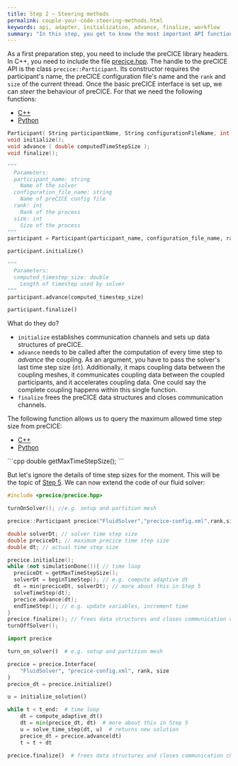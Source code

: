 ```yaml
---
title: Step 2 – Steering methods
permalink: couple-your-code-steering-methods.html
keywords: api, adapter, initialization, advance, finalize, workflow
summary: "In this step, you get to know the most important API functions of preCICE: initialize, advance, and finalize."
---
```



As a first preparation step, you need to include the preCICE library headers. In C++, you need to include the file [precice.hpp](https://github.com/precice/precice/blob/develop/src/precice/precice.hpp).
The handle to the preCICE API is the class `precice::Participant`. Its constructor requires the participant's name, the preCICE configuration file's name and the `rank` and `size` of the current thread. Once the basic preCICE interface is set up, we can _steer_ the behaviour of preCICE. For that we need the following functions:

<ul id="apiTabs" class="nav nav-tabs">
    <li class="active"><a href="#cpp-1" data-toggle="tab">C++</a></li>
    <li><a href="#python-1" data-toggle="tab">Python</a></li>
</ul>
<div class="tab-content">
  <div role="tabpanel" class="tab-pane active" id="cpp-1" markdown="1">

```cpp
Participant( String participantName, String configurationFileName, int rank, int size );
void initialize();
void advance ( double computedTimeStepSize );
void finalize();
```

  </div>
  <div role="tabpanel" class="tab-pane" id="python-1" markdown="1">

```python
"""
  Parameters:
  participant_name: string
    Name of the solver
  configuration_file_name: string
    Name of preCICE config file
  rank: int
    Rank of the process
  size: int
    Size of the process
"""
participant = Participant(participant_name, configuration_file_name, rank, size)

participant.initialize()

"""
  Parameters:
  computed_timestep_size: double
    Length of timestep used by solver
"""
participant.advance(computed_timestep_size)

participant.finalize()

```

  </div>
</div>
What do they do?

* `initialize` establishes communication channels and sets up data structures of preCICE.
* `advance` needs to be called after the computation of every time step to _advance_ the coupling. As an argument, you have to pass the solver's last time step size (`dt`). Additionally, it maps coupling data between the coupling meshes, it communicates coupling data between the coupled participants, and it accelerates coupling data. One could say the complete coupling happens within this single function.
* `finalize` frees the preCICE data structures and closes communication channels.

The following function allows us to query the maximum allowed time step size from preCICE:
<ul id="apiTabs" class="nav nav-tabs">
    <li class="active"><a href="#cpp-2" data-toggle="tab">C++</a></li>
    <li><a href="#python-2" data-toggle="tab">Python</a></li>
</ul>
<div class="tab-content">
  <div role="tabpanel" class="tab-pane active" id="cpp-2" markdown="1">
```cpp
double getMaxTimeStepSize();
```

But let's ignore the details of time step sizes for the moment. This will be the topic of [Step 5](couple-your-code-time-step-sizes.html). We can now extend the code of our fluid solver:

```cpp
#include <precice/precice.hpp>

turnOnSolver(); //e.g. setup and partition mesh

precice::Participant precice("FluidSolver","precice-config.xml",rank,size); // constructor

double solverDt; // solver time step size
double preciceDt; // maximum precice time step size
double dt; // actual time step size

precice.initialize();
while (not simulationDone()){ // time loop
  preciceDt = getMaxTimeStepSize();
  solverDt = beginTimeStep(); // e.g. compute adaptive dt
  dt = min(preciceDt, solverDt); // more about this in Step 5
  solveTimeStep(dt);
  precice.advance(dt);
  endTimeStep(); // e.g. update variables, increment time
}
precice.finalize(); // frees data structures and closes communication channels
turnOffSolver();
```

  </div>
  <div role="tabpanel" class="tab-pane" id="python-2" markdown="1">

```python
import precice

turn_on_solver()  # e.g. setup and partition mesh

precice = precice.Interface(
    "FluidSolver", "precice-config.xml", rank, size
)
precice_dt = precice.initialize()

u = initialize_solution()

while t < t_end:  # time loop
    dt = compute_adaptive_dt()
    dt = min(precice_dt, dt)  # more about this in Step 5
    u = solve_time_step(dt, u)  # returns new solution
    precice_dt = precice.advance(dt)
    t = t + dt

precice.finalize()  # frees data structures and closes communication channels

```

  </div>
</div>
